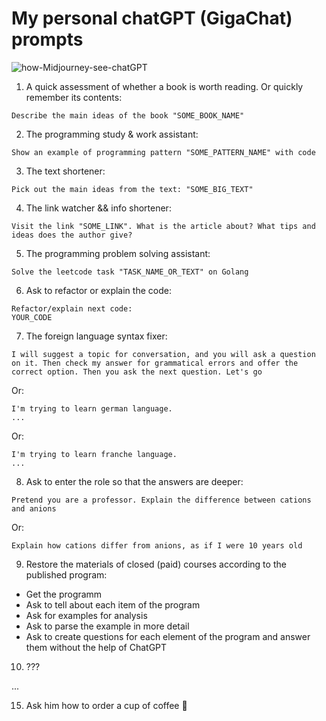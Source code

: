 # My personal chatGPT (GigaChat) prompts
  
![how-Midjourney-see-chatGPT ](https://github.com/p12s/my-chat-gpt-promts/blob/main/how-mid-see-ch.png?raw=true)    
  
1. A quick assessment of whether a book is worth reading. Or quickly remember its contents:
```
Describe the main ideas of the book "SOME_BOOK_NAME"
```

2. The programming study & work assistant:
```
Show an example of programming pattern "SOME_PATTERN_NAME" with code
```

3. The text shortener:
```
Pick out the main ideas from the text: "SOME_BIG_TEXT"
```

4. The link watcher && info shortener:
```
Visit the link "SOME_LINK". What is the article about? What tips and ideas does the author give?
```

5. The programming problem solving assistant:
```
Solve the leetcode task "TASK_NAME_OR_TEXT" on Golang
```

6. Ask to refactor or explain the code:
```
Refactor/explain next code:
YOUR_CODE
```

7. The foreign language syntax fixer:   
```
I will suggest a topic for conversation, and you will ask a question on it. Then check my answer for grammatical errors and offer the correct option. Then you ask the next question. Let's go
```
Or:
```
I'm trying to learn german language.
...
```
Or:
```
I'm trying to learn franche language.
...
```

8. Ask to enter the role so that the answers are deeper:
```
Pretend you are a professor. Explain the difference between cations and anions
```
Or:
```
Explain how cations differ from anions, as if I were 10 years old
```

9. Restore the materials of closed (paid) courses according to the published program:  
- Get the programm  
- Ask to tell about each item of the program  
- Ask for examples for analysis  
- Ask to parse the example in more detail  
- Ask to create questions for each element of the program and answer them without the help of ChatGPT  

10. ???
    
...  
   
15. Ask him how to order a cup of coffee 🙂

